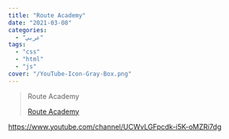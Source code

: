 ```yaml
---
title: "Route Academy"
date: "2021-03-08"
categories:
  - "عربي"
tags:
  - "css"
  - "html"
  - "js"
cover: "/YouTube-Icon-Gray-Box.png"
---
```


> Route Academy
>
> [Route Academy ](https://www.youtube.com/channel/UCWvLGFpcdk-i5K-oMZRi7dg)

https://www.youtube.com/channel/UCWvLGFpcdk-i5K-oMZRi7dg
